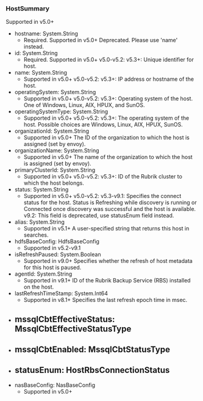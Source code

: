 ### HostSummary
Supported in v5.0+

- hostname: System.String
  - Required. Supported in v5.0+
  Deprecated. Please use 'name' instead.
- id: System.String
  - Required. Supported in v5.0+
  v5.0-v5.2: 
  v5.3+: Unique identifier for host.
- name: System.String
  - Supported in v5.0+
  v5.0-v5.2: 
  v5.3+: IP address or hostname of the host.
- operatingSystem: System.String
  - Supported in v5.0+
  v5.0-v5.2: 
  v5.3+: Operating system of the host. One of Windows, Linux, AIX, HPUX, and SunOS.
- operatingSystemType: System.String
  - Supported in v5.0+
  v5.0-v5.2: 
  v5.3+: The operating system of the host. Possible choices are Windows, Linux, AIX, HPUX, SunOS.
- organizationId: System.String
  - Supported in v5.0+
  The ID of the organization to which the host is assigned (set by envoy).
- organizationName: System.String
  - Supported in v5.0+
  The name of the organization to which the host is assigned (set by envoy).
- primaryClusterId: System.String
  - Supported in v5.0+
  v5.0-v5.2: 
  v5.3+: ID of the Rubrik cluster to which the host belongs.
- status: System.String
  - Supported in v5.0+
  v5.0-v5.2: 
  v5.3-v9.1: Specifies the connect status for the host. Status is Refreshing while discovery is running or Connected once discovery was successful and the host is available.
  v9.2: This field is deprecated, use statusEnum field instead.
- alias: System.String
  - Supported in v5.1+
  A user-specified string that returns this host in searches.
- hdfsBaseConfig: HdfsBaseConfig
  - Supported in v5.2-v9.1
- isRefreshPaused: System.Boolean
  - Supported in v9.0+
  Specifies whether the refresh of host metadata for this host is paused.
- agentId: System.String
  - Supported in v9.1+
  ID of the Rubrik Backup Service (RBS) installed on the host.
- lastRefreshTimeStamp: System.Int64
  - Supported in v8.1+
  Specifies the last refresh epoch time in msec.
- mssqlCbtEffectiveStatus: MssqlCbtEffectiveStatusType
  - 
- mssqlCbtEnabled: MssqlCbtStatusType
  - 
- statusEnum: HostRbsConnectionStatus
  - 
- nasBaseConfig: NasBaseConfig
  - Supported in v5.0+
